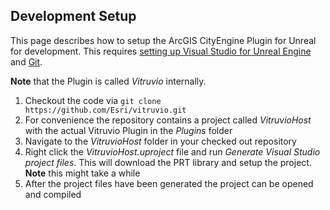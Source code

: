 ## Development Setup

This page describes how to setup the ArcGIS CityEngine Plugin for Unreal for development. This requires [setting up Visual Studio for Unreal Engine](https://docs.unrealengine.com/en-US/ProductionPipelines/DevelopmentSetup/VisualStudioSetup/index.html) and [Git](https://git-scm.com/book/en/v2/Getting-Started-Installing-Git).

**Note** that the Plugin is called *Vitruvio* internally.

1. Checkout the code via `git clone https://github.com/Esri/vitruvio.git`
2. For convenience the repository contains a project called *VitruvioHost* with the actual Vitruvio Plugin in the *Plugins* folder
3. Navigate to the *VitruvioHost* folder in your checked out repository
4. Right click the *VitruvioHost.uproject* file and run *Generate Visual Studio project files*. This will download the PRT library and setup the project. **Note** this might take a while
5. After the project files have been generated the project can be opened and compiled
